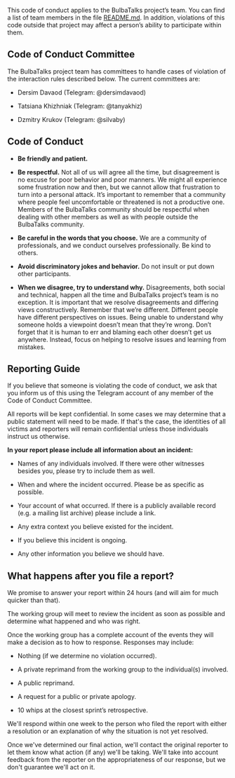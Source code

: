 This code of conduct applies to the BulbaTalks project’s team.  You can find a list of team members in the file [README.md](README.md#authors). In addition, violations of this code outside that project may affect a person’s ability to participate within them.

## Code of Conduct Committee

The BulbaTalks project team has committees to handle cases of violation of the interaction rules described below. The current committees are:

-  Dersim Davaod  (Telegram: @dersimdavaod)

-  Tatsiana Khizhniak (Telegram: @tanyakhiz)

-  Dzmitry Krukov (Telegram: @silvaby)

## Code of Conduct

-  **Be friendly and patient.**

-  **Be respectful.** Not all of us will agree all the time, but disagreement is no excuse for poor behavior and poor manners. We might all experience some frustration now and then, but we cannot allow that frustration to turn into a personal attack. It’s important to remember that a community where people feel uncomfortable or threatened is not a productive one. Members of the BulbaTalks community should be respectful when dealing with other members as well as with people outside the BulbaTalks community.

-  **Be careful in the words that you choose.** We are a community of professionals, and we conduct ourselves professionally. Be kind to others. 

-  **Avoid discriminatory jokes and behavior.** Do not insult or put down other participants. 

-  **When we disagree, try to understand why.** Disagreements, both social and technical, happen all the time and BulbaTalks project’s team is no exception. It is important that we resolve disagreements and differing views constructively. Remember that we’re different. Different people have different perspectives on issues. Being unable to understand why someone holds a viewpoint doesn’t mean that they’re wrong. Don’t forget that it is human to err and blaming each other doesn’t get us anywhere. Instead, focus on helping to resolve issues and learning from mistakes.

## Reporting Guide

If you believe that someone is violating the code of conduct, we ask that you inform us of this using the Telegram account of any member of the Code of Conduct Committee.

All reports will be kept confidential. In some cases we may determine that a public statement will need to be made. If that's the case, the identities of all victims and reporters will remain confidential unless those individuals instruct us otherwise.

**In your report please include all information about an incident:**

-  Names of any individuals involved. If there were other witnesses besides you, please try to include them as well.

-  When and where the incident occurred. Please be as specific as possible.

-  Your account of what occurred. If there is a publicly available record (e.g. a mailing list archive) please include a link.

-  Any extra context you believe existed for the incident.

-  If you believe this incident is ongoing.

-  Any other information you believe we should have.

## What happens after you file a report?

We promise to answer your report within 24 hours (and will aim for much quicker than that).

The working group will meet to review the incident as soon as possible and determine what happened and who was right.

Once the working group has a complete account of the events they will make a decision as to how to response. Responses may include:

-  Nothing (if we determine no violation occurred).

-  A private reprimand from the working group to the individual(s) involved.

-  A public reprimand.

-  A request for a public or private apology.

-  10 whips at the closest sprint’s retrospective.

We'll respond within one week to the person who filed the report with either a resolution or an explanation of why the situation is not yet resolved.

Once we've determined our final action, we'll contact the original reporter to let them know what action (if any) we'll be taking. We'll take into account feedback from the reporter on the appropriateness of our response, but we don't guarantee we'll act on it.
